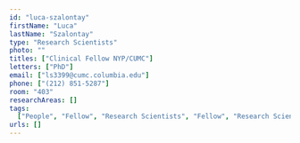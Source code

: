 ```yaml
---
id: "luca-szalontay"
firstName: "Luca"
lastName: "Szalontay"
type: "Research Scientists"
photo: ""
titles: ["Clinical Fellow NYP/CUMC"]
letters: ["PhD"]
email: ["ls3399@cumc.columbia.edu"]
phone: ["(212) 851-5287"]
room: "403"
researchAreas: []
tags:
  ["People", "Fellow", "Research Scientists", "Fellow", "Research Scientists"]
urls: []
---
```

